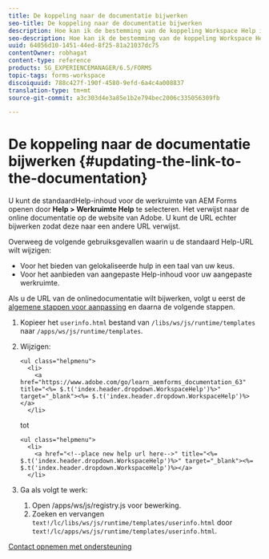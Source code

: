 ```yaml
---
title: De koppeling naar de documentatie bijwerken
seo-title: De koppeling naar de documentatie bijwerken
description: Hoe kan ik de bestemming van de koppeling Workspace Help in de werkruimte van AEM-formulieren bijwerken om naar de koppeling voor aangepaste documentatie te verwijzen.
seo-description: Hoe kan ik de bestemming van de koppeling Workspace Help in de werkruimte van AEM-formulieren bijwerken om naar de koppeling voor aangepaste documentatie te verwijzen.
uuid: 64056d10-1451-44ed-8f25-81a21037dc75
contentOwner: robhagat
content-type: reference
products: SG_EXPERIENCEMANAGER/6.5/FORMS
topic-tags: forms-workspace
discoiquuid: 788c427f-190f-4580-9efd-6a4c4a008837
translation-type: tm+mt
source-git-commit: a3c303d4e3a85e1b2e794bec2006c335056309fb

---
```



# De koppeling naar de documentatie bijwerken {#updating-the-link-to-the-documentation}

U kunt de standaardHelp-inhoud voor de werkruimte van AEM Forms openen door **Help > Werkruimte Help** te selecteren. Het verwijst naar de online documentatie op de website van Adobe. U kunt de URL echter bijwerken zodat deze naar een andere URL verwijst.

Overweeg de volgende gebruiksgevallen waarin u de standaard Help-URL wilt wijzigen:

* Voor het bieden van gelokaliseerde hulp in een taal van uw keus.
* Voor het aanbieden van aangepaste Help-inhoud voor uw aangepaste werkruimte.

Als u de URL van de onlinedocumentatie wilt bijwerken, volgt u eerst de [algemene stappen voor aanpassing](/help/forms/using/generic-steps-html-workspace-customization.md) en daarna de volgende stappen.

1. Kopieer het `userinfo.html` bestand van `/libs/ws/js/runtime/templates` naar `/apps/ws/js/runtime/templates`.
1. Wijzigen:

   ```
   <ul class="helpmenu">
     <li>
       <a href="https://www.adobe.com/go/learn_aemforms_documentation_63" title="<%= $.t('index.header.dropdown.WorkspaceHelp')%>" target="_blank"><%= $.t('index.header.dropdown.WorkspaceHelp')%></a>
     </li>
   ```

   tot

   ```
   <ul class="helpmenu">
     <li>
       <a href="<!--place new help url here-->" title="<%= $.t('index.header.dropdown.WorkspaceHelp')%>" target="_blank"><%= $.t('index.header.dropdown.WorkspaceHelp')%></a>
     </li>
   ```

1. Ga als volgt te werk:

   1. Open /apps/ws/js/registry.js voor bewerking.
   1. Zoeken en vervangen `text!/lc/libs/ws/js/runtime/templates/userinfo.html` door `text!/lc/apps/ws/js/runtime/templates/userinfo.html`.

[Contact opnemen met ondersteuning](https://www.adobe.com/account/sign-in.supportportal.html)
